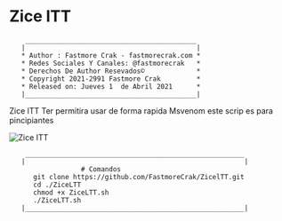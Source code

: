 # Zice lTT


        ___________________________________________
       |                                           |
       * Author : Fastmore Crak - fastmorecrak.com *
       * Redes Sociales Y Canales: @fastmorecrak   *
       * Derechos De Author Resevados©             *
       * Copyright 2021-2991 Fastmore Crak         *
       * Released on: Jueves 1  de Abril 2021      *
       |___________________________________________|


Zice lTT Ter permitira usar de forma rapida Msvenom 
este scrip es para pincipiantes

![Zice ITT](https://mexicanpentester.com/wp-content/uploads/2019/11/68747470733a2f2f692e696d6775722e636f6d2f744e39713569472e706e67.png)




        _______________________________________________________
       |                                                       |
                      # Comandos
          git clone https://github.com/FastmoreCrak/ZicelTT.git
          cd ./ZiceLTT
          chmod +x ZiceLTT.sh
          ./ZiceLTT.sh
       |_______________________________________________________|

